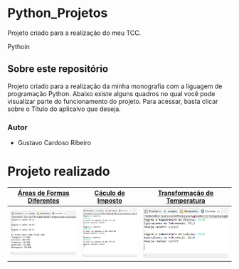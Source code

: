 # Python_Projetos
Projeto criado para a realização do meu TCC.

Pythoin
## Sobre este repositório
Projeto criado para a realização da minha monografia com a liguagem de programação Python. Abaixo existe alguns quadros no qual você pode visualizar parte do funcionamento do projeto. Para acessar, basta clicar sobre o Título do aplicaivo que deseja.

### Autor

* Gustavo Cardoso Ribeiro
 
# Projeto realizado

 | [**Áreas de Formas Diferentes**](https://github.com/gutto19/Estudos-Java/tree/main/imagens/)      | [**Cáculo de Imposto**](https://github.com/gutto19/Estudos-Java/tree/main/imagens)     | [**Transformação de Temperatura**](https://github.com/gutto19/Estudos-Java/tree/main/imagens)      |
|------------|-------------| -------------|
|  <img src="https://github.com/gutto19/Estudos-Java/blob/main/imagens/AreasDeFormas.png" width="300"> |  <img src="https://github.com/gutto19/Estudos-Java/blob/main/imagens/Imposto.png" width="250"> |    <img src="https://github.com/gutto19/Estudos-Java/blob/main/imagens/TemperaturaCemF.png" widht="250"> |  
